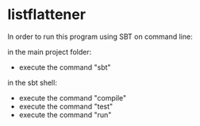 # listflattener

In order to run this program using SBT on command line:

in the main project folder:

- execute the command "sbt"

in the sbt shell:
 
- execute the command "compile"
- execute the command "test"
- execute the command "run"